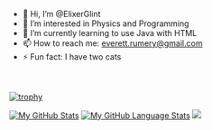 - 👋 Hi, I’m @ElixerGlint
- 👀 I’m interested in Physics and Programming
- 🌱 I’m currently learning to use Java with HTML
- 📫 How to reach me: everett.rumery@gmail.com
- ⚡ Fun fact: I have two cats

<br><br>
[![trophy](https://github-profile-trophy.vercel.app/?username=ElixerGlint&margin-w=8)](https://github.com/ryo-ma/github-profile-trophy)

[![My GitHub Stats](https://github-readme-stats.vercel.app/api/?username=ElixerGlint&count_private=true&theme=tokyonight&showicons=true)]()
[![My GitHub Language Stats](https://github-readme-stats.vercel.app/api/top-langs/?username=ElixerGlint&langs_count=5&theme=tokyonight)]()
![](https://github-readme-streak-stats.herokuapp.com/?user=ElixerGlint&theme=tokyonight&hide_border=false)<br/>

